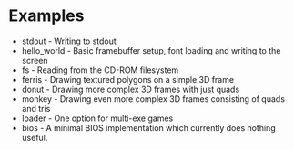 # Examples

 - stdout - Writing to stdout
 - hello_world - Basic framebuffer setup, font loading and writing to the screen
 - fs - Reading from the CD-ROM filesystem
 - ferris - Drawing textured polygons on a simple 3D frame
 - donut - Drawing more complex 3D frames with just quads
 - monkey - Drawing even more complex 3D frames consisting of quads and tris
 - loader - One option for multi-exe games
 - bios - A minimal BIOS implementation which currently does nothing useful.
